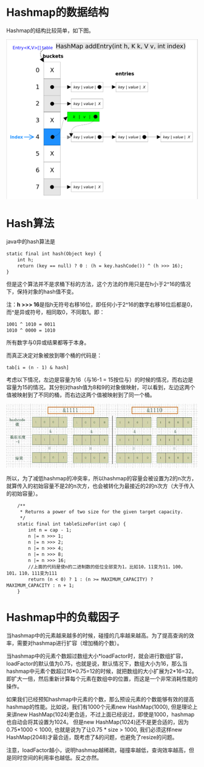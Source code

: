 # Hashmap的数据结构
Hashmap的结构比较简单，如下图。

![image.png](img/index_6.png)

# Hash算法
java中的hash算法是
```
static final int hash(Object key) {
    int h;
    return (key == null) ? 0 : (h = key.hashCode()) ^ (h >>> 16);
}
```
但是这个算法并不是求桶下标的方法，这个方法的作用只是在h小于2^16的情况下，保持对象的hash值不变。

注：**h >>> 16**是指h无符号右移16位，即任何小于2^16的数字右移16位后都是0，而^是异或符号，相同取0，不同取1。即：
```
1001 ^ 1010 = 0011
1010 ^ 0000 = 1010
```
所有数字与0异或结果都等于本身。

而真正决定对象被放到哪个桶的代码是：
```
tab[i = (n - 1) & hash]
```

考虑以下情况，左边是容量为16（与16-1 = 15按位与）的时候的情况，而右边是容量为15的情况。其分别对hash值为8和9的对象做映射，可以看到，左边这两个值被映射到了不同的桶，而右边这两个值被映射到了同一个桶。

![image.png](img/index_5.png)

所以，为了减低hashmap的冲突率，所以hashmap的容量会被设置为2的n次方，就算传入的初始容量不是2的n次方，也会被转化为最接近的2的n次方（大于传入的初始容量）。
```
    /**
     * Returns a power of two size for the given target capacity.
     */
    static final int tableSizeFor(int cap) {
        int n = cap - 1;
        n |= n >>> 1;
        n |= n >>> 2;
        n |= n >>> 4;
        n |= n >>> 8;
        n |= n >>> 16;
        //上面的代码是使n的二进制数的低位全部变为1，比如10，11变为11，100，101，110，111变为111
        return (n < 0) ? 1 : (n >= MAXIMUM_CAPACITY) ? MAXIMUM_CAPACITY : n + 1;
    }
```


# Hashmap中的负载因子
当hashmap中的元素越来越多的时候，碰撞的几率越来越高。为了提高查询的效率，需要对hashmap进行扩容（增加桶的个数）。

当hashmap中的元素个数超过数组大小\*loadFactor时，就会进行数组扩容，loadFactor的默认值为0.75，也就是说，默认情况下，数组大小为16，那么当hashmap中元素个数超过16*0.75=12的时候，就把数组的大小扩展为2\*16=32。即扩大一倍，然后重新计算每个元素在数组中的位置，而这是一个非常消耗性能的操作。

如果我们已经预知hashmap中元素的个数，那么预设元素的个数能够有效的提高hashmap的性能。比如说，我们有1000个元素new HashMap(1000), 但是理论上来讲new HashMap(1024)更合适，不过上面已经说过，即使是1000，hashmap也自动会将其设置为1024。 但是new HashMap(1024)还不是更合适的，因为0.75*1000 < 1000, 也就是说为了让0.75 * size > 1000, 我们必须这样new HashMap(2048)才最合适，既考虑了&的问题，也避免了resize的问题。 

注意，loadFactor越小，说明hashmap越稀疏，碰撞率越低，查询效率越高，但是同时空间的利用率也越低。反之亦然。